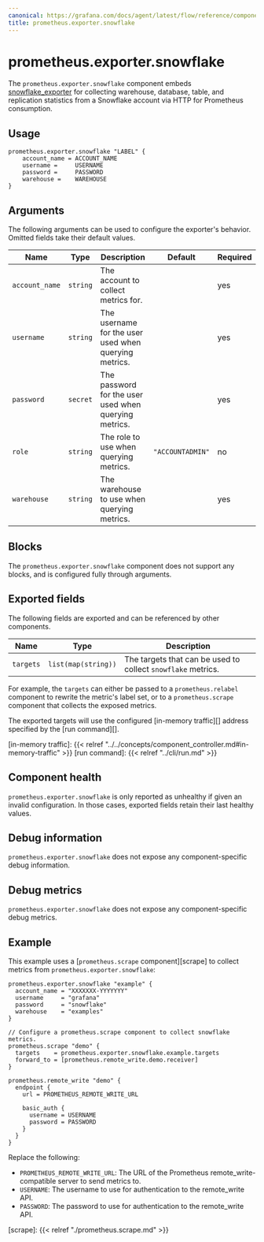 ```yaml
---
canonical: https://grafana.com/docs/agent/latest/flow/reference/components/prometheus.exporter.snowflake/
title: prometheus.exporter.snowflake
---
```


# prometheus.exporter.snowflake
The `prometheus.exporter.snowflake` component embeds
[snowflake_exporter](https://github.com/grafana/snowflake-prometheus-exporter) for collecting warehouse, database, table, and replication statistics from a Snowflake account via HTTP for Prometheus consumption.

## Usage

```river
prometheus.exporter.snowflake "LABEL" {
    account_name = ACCOUNT_NAME
    username =     USERNAME
    password =     PASSWORD
    warehouse =    WAREHOUSE
}
```

## Arguments

The following arguments can be used to configure the exporter's behavior.
Omitted fields take their default values.

| Name           | Type     | Description                                           | Default          | Required |
|----------------|----------|-------------------------------------------------------|------------------|----------|
| `account_name` | `string` | The account to collect metrics for.                   |                  | yes      |
| `username`     | `string` | The username for the user used when querying metrics. |                  | yes      |
| `password`     | `secret` | The password for the user used when querying metrics. |                  | yes      |
| `role`         | `string` | The role to use when querying metrics.                | `"ACCOUNTADMIN"` | no       |
| `warehouse`    | `string` | The warehouse to use when querying metrics.           |                  | yes      |

## Blocks

The `prometheus.exporter.snowflake` component does not support any blocks, and is configured
fully through arguments.

## Exported fields

The following fields are exported and can be referenced by other components.

| Name      | Type                | Description                                                  |
|-----------|---------------------|--------------------------------------------------------------|
| `targets` | `list(map(string))` | The targets that can be used to collect `snowflake` metrics. |

For example, the `targets` can either be passed to a `prometheus.relabel`
component to rewrite the metric's label set, or to a `prometheus.scrape`
component that collects the exposed metrics.

The exported targets will use the configured [in-memory traffic][] address
specified by the [run command][].

[in-memory traffic]: {{< relref "../../concepts/component_controller.md#in-memory-traffic" >}}
[run command]: {{< relref "../cli/run.md" >}}

## Component health

`prometheus.exporter.snowflake` is only reported as unhealthy if given
an invalid configuration. In those cases, exported fields retain their last
healthy values.

## Debug information

`prometheus.exporter.snowflake` does not expose any component-specific
debug information.

## Debug metrics

`prometheus.exporter.snowflake` does not expose any component-specific
debug metrics.

## Example

This example uses a [`prometheus.scrape` component][scrape] to collect metrics
from `prometheus.exporter.snowflake`:

```river
prometheus.exporter.snowflake "example" {
  account_name = "XXXXXXX-YYYYYYY"
  username     = "grafana"
  password     = "snowflake"
  warehouse    = "examples"
}

// Configure a prometheus.scrape component to collect snowflake metrics.
prometheus.scrape "demo" {
  targets    = prometheus.exporter.snowflake.example.targets
  forward_to = [prometheus.remote_write.demo.receiver]
}

prometheus.remote_write "demo" {
  endpoint {
    url = PROMETHEUS_REMOTE_WRITE_URL

    basic_auth {
      username = USERNAME
      password = PASSWORD
    }
  }
}
```
Replace the following:
  - `PROMETHEUS_REMOTE_WRITE_URL`: The URL of the Prometheus remote_write-compatible server to send metrics to.
  - `USERNAME`: The username to use for authentication to the remote_write API.
  - `PASSWORD`: The password to use for authentication to the remote_write API.

[scrape]: {{< relref "./prometheus.scrape.md" >}}

